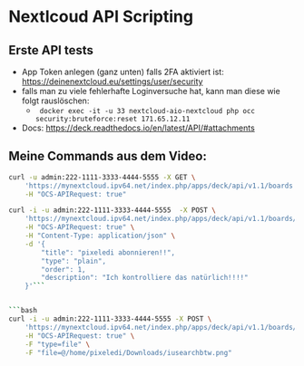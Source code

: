 # Nextlcoud API Scripting

## Erste API tests

- App Token anlegen (ganz unten) falls 2FA aktiviert ist: https://deinenextcloud.eu/settings/user/security
- falls man zu viele fehlerhafte Loginversuche hat, kann man diese wie folgt rauslöschen: 
  - ` docker exec -it -u 33 nextcloud-aio-nextcloud php occ security:bruteforce:reset 171.65.12.11`
- Docs: https://deck.readthedocs.io/en/latest/API/#attachments

## Meine Commands aus dem Video:

```bash
curl -u admin:222-1111-3333-4444-5555 -X GET \
    'https://mynextcloud.ipv64.net/index.php/apps/deck/api/v1.1/boards' \
    -H "OCS-APIRequest: true"
```


```bash
curl -i -u admin:222-1111-3333-4444-5555  -X POST \
    'https://mynextcloud.ipv64.net/index.php/apps/deck/api/v1.1/boards/1/stacks/1/cards' \
    -H "OCS-APIRequest: true" \
    -H "Content-Type: application/json" \
    -d '{ 
        "title": "pixeledi abonnieren!!",
        "type": "plain",
        "order": 1,
        "description": "Ich kontrolliere das natürlich!!!!"
    }'```


```bash
curl -i -u admin:222-1111-3333-4444-5555 -X POST \
    'https://mynextcloud.ipv64.net/index.php/apps/deck/api/v1.1/boards/1/stacks/1/cards/14/attachments' \
    -H "OCS-APIRequest: true" \
    -F "type=file" \
    -F "file=@/home/pixeledi/Downloads/iusearchbtw.png"
```
